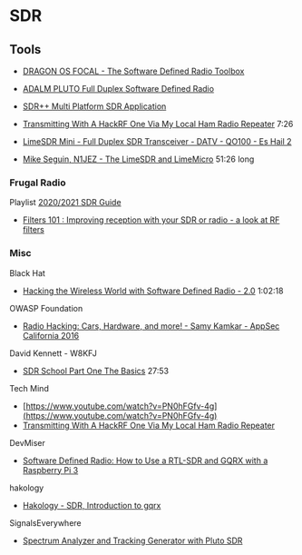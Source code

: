 # SDR

## Tools

* [DRAGON OS FOCAL - The Software Defined Radio Toolbox](https://www.youtube.com/watch?v=lTBtlGGf5KE)
* [ADALM PLUTO Full Duplex Software Defined Radio](https://www.youtube.com/watch?v=nlXiD-A2fA8)

* [SDR++ Multi Platform SDR Application](https://www.youtube.com/watch?v=ECZGMbpf184)
* [Transmitting With A HackRF One Via My Local Ham Radio Repeater](https://www.youtube.com/watch?v=qx_orXHiQk8) 7:26

* [LimeSDR Mini - Full Duplex SDR Transceiver - DATV - QO100 - Es Hail 2](https://www.youtube.com/watch?v=PN0hFGfv-4g)

* [Mike Seguin, N1JEZ - The LimeSDR and LimeMicro](https://www.youtube.com/watch?v=F76BzezuCmw&t=893s) 51:26 long


### Frugal Radio
Playlist [2020/2021 SDR Guide](https://www.youtube.com/watch?v=RWeWALpmtQQ&list=PLe5ZKeM2hRBJ2G_Gvt1JnBxqtjHMMej3q)

* [Filters 101 : Improving reception with your SDR or radio - a look at RF filters](https://www.youtube.com/watch?v=FdMrqwVpYg8)


### Misc

Black Hat

* [Hacking the Wireless World with Software Defined Radio - 2.0](https://www.youtube.com/watch?v=N0p3_ES2dBU&t=394s) 1:02:18


OWASP Foundation

* [Radio Hacking: Cars, Hardware, and more! - Samy Kamkar - AppSec California 2016](https://www.youtube.com/watch?v=1RipwqJG50c)

David Kennett - W8KFJ

* [SDR School Part One The Basics](https://www.youtube.com/watch?v=ncxyycmSeWU&t=207s) 27:53

Tech Mind

* [https://www.youtube.com/watch?v=PN0hFGfv-4g](https://www.youtube.com/watch?v=PN0hFGfv-4g)
* [Transmitting With A HackRF One Via My Local Ham Radio Repeater](https://www.youtube.com/watch?v=qx_orXHiQk8)

DevMiser

* [Software Defined Radio: How to Use a RTL-SDR and GQRX with a Raspberry Pi 3](https://www.youtube.com/watch?v=G7rMiaFmsUY)

hakology

* [Hakology - SDR, Introduction to gqrx](https://www.youtube.com/watch?v=SNPVcYIdbD0&t=494s)


SignalsEverywhere

* [Spectrum Analyzer and Tracking Generator with Pluto SDR](https://www.youtube.com/watch?v=p901fuqrrJo&t=322s)
